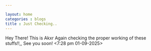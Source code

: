 ```yaml
---

layout: home
categories : blogs
title : Just Checking..
---
```

Hey There! This is Akxr Again checking the proper working of these stuffs!!,, See you soon!
<7:28 pm 01-09-2025>
